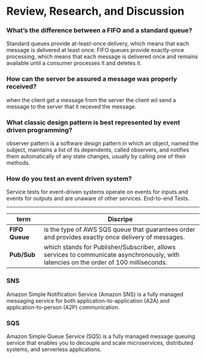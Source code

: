 # Review, Research, and Discussion

### What’s the difference between a FIFO and a standard queue?

Standard queues provide at-least-once delivery, which means that each message is delivered at least once. FIFO queues provide exactly-once processing, which means that each message is delivered once and remains available until a consumer processes it and deletes it.

### How can the server be assured a message was properly received?

when the client get a message from the server the client wil send a message to the server that it receved the message.

### What classic design pattern is best represented by event driven programming?

observer pattern is a software design pattern in which an object, named the subject, maintains a list of its dependents, called observers, and notifies them automatically of any state changes, usually by calling one of their methods.

### How do you test an event driven system?

Service tests for event-driven systems operate on events for inputs and events for outputs and are unaware of other services. End-to-end Tests.

---


term   |   Discripe
-| -
**FIFO Queue** | is the type of AWS SQS queue that guarantees order and provides exactly once delivery of messages.
**Pub/Sub** | which stands for Publisher/Subscriber, allows services to communicate asynchronously, with latencies on the order of 100 milliseconds.

### SNS 

Amazon Simple Notification Service (Amazon SNS) is a fully managed messaging service for both application-to-application (A2A) and application-to-person (A2P) communication.

### SQS

Amazon Simple Queue Service (SQS) is a fully managed message queuing service that enables you to decouple and scale microservices, distributed systems, and serverless applications.